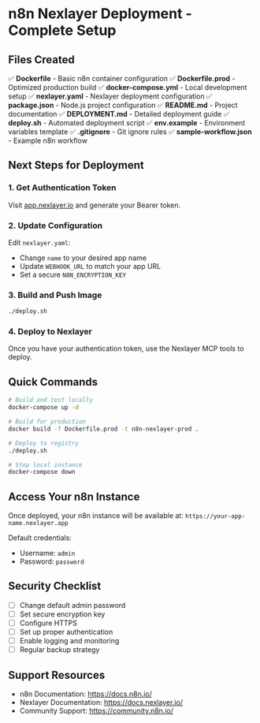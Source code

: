 # n8n Nexlayer Deployment - Complete Setup

## Files Created

✅ **Dockerfile** - Basic n8n container configuration
✅ **Dockerfile.prod** - Optimized production build
✅ **docker-compose.yml** - Local development setup
✅ **nexlayer.yaml** - Nexlayer deployment configuration
✅ **package.json** - Node.js project configuration
✅ **README.md** - Project documentation
✅ **DEPLOYMENT.md** - Detailed deployment guide
✅ **deploy.sh** - Automated deployment script
✅ **env.example** - Environment variables template
✅ **.gitignore** - Git ignore rules
✅ **sample-workflow.json** - Example n8n workflow

## Next Steps for Deployment

### 1. Get Authentication Token
Visit [app.nexlayer.io](https://app.nexlayer.io) and generate your Bearer token.

### 2. Update Configuration
Edit `nexlayer.yaml`:
- Change `name` to your desired app name
- Update `WEBHOOK_URL` to match your app URL
- Set a secure `N8N_ENCRYPTION_KEY`

### 3. Build and Push Image
```bash
./deploy.sh
```

### 4. Deploy to Nexlayer
Once you have your authentication token, use the Nexlayer MCP tools to deploy.

## Quick Commands

```bash
# Build and test locally
docker-compose up -d

# Build for production
docker build -f Dockerfile.prod -t n8n-nexlayer-prod .

# Deploy to registry
./deploy.sh

# Stop local instance
docker-compose down
```

## Access Your n8n Instance

Once deployed, your n8n instance will be available at:
`https://your-app-name.nexlayer.app`

Default credentials:
- Username: `admin`
- Password: `password`

## Security Checklist

- [ ] Change default admin password
- [ ] Set secure encryption key
- [ ] Configure HTTPS
- [ ] Set up proper authentication
- [ ] Enable logging and monitoring
- [ ] Regular backup strategy

## Support Resources

- n8n Documentation: https://docs.n8n.io/
- Nexlayer Documentation: https://docs.nexlayer.io/
- Community Support: https://community.n8n.io/

